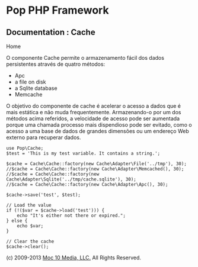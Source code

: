 Pop PHP Framework
=================

Documentation : Cache
---------------------

Home

O componente Cache permite o armazenamento fácil dos dados persistentes
através de quatro métodos:

-   Apc
-   a file on disk
-   a Sqlite database
-   Memcache

O objetivo do componente de cache é acelerar o acesso a dados que é mais
estática e não muda frequentemente. Armazenando-o por um dos métodos
acima referidos, a velocidade de acesso pode ser aumentada porque uma
chamada processo mais dispendioso pode ser evitado, como o acesso a uma
base de dados de grandes dimensões ou um endereço Web externo para
recuperar dados.

    use Pop\Cache;
    $test = 'This is my test variable. It contains a string.';

    $cache = Cache\Cache::factory(new Cache\Adapter\File('../tmp'), 30);
    //$cache = Cache\Cache::factory(new Cache\Adapter\Memcached(), 30);
    //$cache = Cache\Cache::factory(new Cache\Adapter\Sqlite('../tmp/cache.sqlite'), 30);
    //$cache = Cache\Cache::factory(new Cache\Adapter\Apc(), 30);

    $cache->save('test', $test);

    // Load the value
    if (!($var = $cache->load('test'))) {
        echo "It's either not there or expired.";
    } else {
        echo $var;
    }

    // Clear the cache
    $cache->clear();

\(c) 2009-2013 [Moc 10 Media, LLC.](http://www.moc10media.com) All
Rights Reserved.

